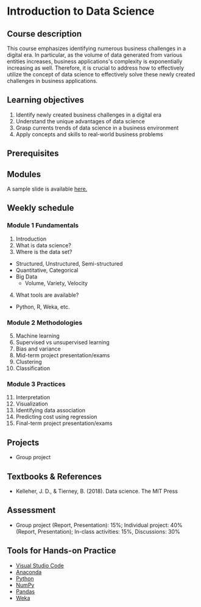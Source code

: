# Introduction to Data Science

## Course description

This course emphasizes identifying numerous business challenges in a digital era. In particular, as the volume of data generated from various entities increases, business applications's complexity is exponentially increasing as well. Therefore, it is crucial to address how to effectively utilize the concept of data science to effectively solve these newly created challenges in business applications.

## Learning objectives

1.	Identify newly created business challenges in a digital era
2.	Understand the unique advantages of data science
3.	Grasp currents trends of data science in a business environment
4.  Apply concepts and skills to real-world business problems

## Prerequisites

## Modules

A sample slide is available [here.](https://docs.google.com/presentation/d/1HIu-RP-WA5_UfLtg7G-cbVG7jDUwByQw-qaZOpqJv_0/edit?usp=sharing)

## Weekly schedule

### Module 1 Fundamentals
1. Introduction
2. What is data science?
3. Where is the data set?
  - Structured, Unstructured, Semi-structured
  - Quantitative, Categorical
  - Big Data
    - Volume, Variety, Velocity
4. What tools are available?
  - Python, R, Weka, etc.

### Module 2 Methodologies
5. Machine learning
6. Supervised vs unsupervised learning
7. Bias and variance
8. Mid-term project presentation/exams
9. Clustering
10. Classification

### Module 3 Practices
11. Interpretation
12. Visualization
13. Identifying data association
14. Predicting cost using regression
16. Final-term project presentation/exams

## Projects

- Group project

## Textbooks & References

- Kelleher, J. D., & Tierney, B. (2018). Data science. The MIT Press

## Assessment

- Group project (Report, Presentation): 15%; Individual project: 40% (Report, Presentation); In-class activities: 15%, Discussions: 30%

## Tools for Hands-on Practice

- [Visual Studio Code](https://code.visualstudio.com/)
- [Anaconda](https://www.anaconda.com/)
- [Python](https://www.python.org/)
- [NumPy](https://numpy.org/)
- [Pandas](https://pandas.pydata.org/)
- [Weka](https://www.cs.waikato.ac.nz/ml/weka/)